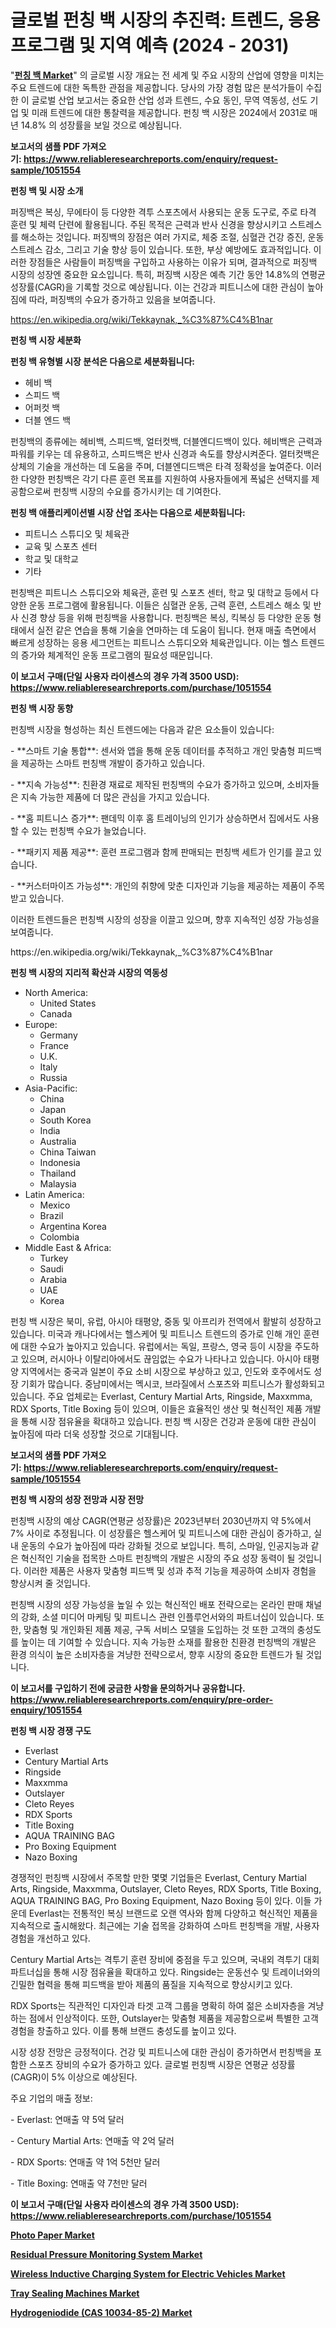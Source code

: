 <p><h1>글로벌 펀칭 백 시장의 추진력: 트렌드, 응용 프로그램 및 지역 예측 (2024 - 2031)</h1></p><p>"<strong><a href="https://www.reliableresearchreports.com/punching-bag-r1051554?utm_campaign=106&utm_medium=7&utm_source=Github&utm_content=ia&utm_term=03102024&utm_id=punching-bag">펀칭 백 Market</a></strong>" 의 글로벌 시장 개요는 전 세계 및 주요 시장의 산업에 영향을 미치는 주요 트렌드에 대한 독특한 관점을 제공합니다. 당사의 가장 경험 많은 분석가들이 수집한 이 글로벌 산업 보고서는 중요한 산업 성과 트렌드, 수요 동인, 무역 역동성, 선도 기업 및 미래 트렌드에 대한 통찰력을 제공합니다. 펀칭 백 시장은 2024에서 2031로 매년 14.8% 의 성장률을 보일 것으로 예상됩니다.</p>
<p><strong>보고서의 샘플 PDF 가져오기:&nbsp;<a href="https://www.reliableresearchreports.com/enquiry/request-sample/1051554?utm_campaign=106&utm_medium=7&utm_source=Github&utm_content=ia&utm_term=03102024&utm_id=punching-bag">https://www.reliableresearchreports.com/enquiry/request-sample/1051554</a></strong></p>
<p><strong>펀칭 백 및 시장 소개</strong></p>
<p><p>퍼징백은 복싱, 무에타이 등 다양한 격투 스포츠에서 사용되는 운동 도구로, 주로 타격 훈련 및 체력 단련에 활용됩니다. 주된 목적은 근력과 반사 신경을 향상시키고 스트레스를 해소하는 것입니다. 퍼징백의 장점은 여러 가지로, 체중 조절, 심혈관 건강 증진, 운동 스트레스 감소, 그리고 기술 향상 등이 있습니다. 또한, 부상 예방에도 효과적입니다. 이러한 장점들은 사람들이 퍼징백을 구입하고 사용하는 이유가 되며, 결과적으로 퍼징백 시장의 성장엔 중요한 요소입니다. 특히, 퍼징백 시장은 예측 기간 동안 14.8%의 연평균 성장률(CAGR)을 기록할 것으로 예상됩니다. 이는 건강과 피트니스에 대한 관심이 높아짐에 따라, 퍼징백의 수요가 증가하고 있음을 보여줍니다.</p></p>
<p><a href="https://en.wikipedia.org/wiki/Tekkaynak,_%C3%87%C4%B1nar?utm_campaign=106&utm_medium=7&utm_source=Github&utm_content=ia&utm_term=03102024&utm_id=punching-bag">https://en.wikipedia.org/wiki/Tekkaynak,_%C3%87%C4%B1nar</a></p>
<p><strong>펀칭 백 시장 세분화</strong></p>
<p><strong>펀칭 백 유형별 시장 분석은 다음으로 세분화됩니다:</strong></p>
<p><ul><li>헤비 백</li><li>스피드 백</li><li>어퍼컷 백</li><li>더블 엔드 백</li></ul></p>
<p><p>펀칭백의 종류에는 헤비백, 스피드백, 얼터컷백, 더블엔디드백이 있다. 헤비백은 근력과 파워를 키우는 데 유용하고, 스피드백은 반사 신경과 속도를 향상시켜준다. 얼터컷백은 상체의 기술을 개선하는 데 도움을 주며, 더블엔디드백은 타격 정확성을 높여준다. 이러한 다양한 펀칭백은 각기 다른 훈련 목표를 지원하여 사용자들에게 폭넓은 선택지를 제공함으로써 펀칭백 시장의 수요를 증가시키는 데 기여한다.</p></p>
<p><strong>펀칭 백 애플리케이션별 시장 산업 조사는 다음으로 세분화됩니다:</strong></p>
<p><ul><li>피트니스 스튜디오 및 체육관</li><li>교육 및 스포츠 센터</li><li>학교 및 대학교</li><li>기타</li></ul></p>
<p><p>펀칭백은 피트니스 스튜디오와 체육관, 훈련 및 스포츠 센터, 학교 및 대학교 등에서 다양한 운동 프로그램에 활용됩니다. 이들은 심혈관 운동, 근력 훈련, 스트레스 해소 및 반사 신경 향상 등을 위해 펀칭백을 사용합니다. 펀칭백은 복싱, 킥복싱 등 다양한 운동 형태에서 실전 같은 연습을 통해 기술을 연마하는 데 도움이 됩니다. 현재 매출 측면에서 빠르게 성장하는 응용 세그먼트는 피트니스 스튜디오와 체육관입니다. 이는 헬스 트렌드의 증가와 체계적인 운동 프로그램의 필요성 때문입니다.</p></p>
<p><strong>이 보고서 구매(단일 사용자 라이센스의 경우 가격 3500 USD): <a href="https://www.reliableresearchreports.com/purchase/1051554?utm_campaign=106&utm_medium=7&utm_source=Github&utm_content=ia&utm_term=03102024&utm_id=punching-bag">https://www.reliableresearchreports.com/purchase/1051554</a></strong></p>
<p><strong>펀칭 백 시장 동향</strong></p>
<p><p>펀칭백 시장을 형성하는 최신 트렌드에는 다음과 같은 요소들이 있습니다:</p><p>- **스마트 기술 통합**: 센서와 앱을 통해 운동 데이터를 추적하고 개인 맞춤형 피드백을 제공하는 스마트 펀칭백 개발이 증가하고 있습니다. </p><p>- **지속 가능성**: 친환경 재료로 제작된 펀칭백의 수요가 증가하고 있으며, 소비자들은 지속 가능한 제품에 더 많은 관심을 가지고 있습니다.</p><p>- **홈 피트니스 증가**: 팬데믹 이후 홈 트레이닝의 인기가 상승하면서 집에서도 사용할 수 있는 펀칭백 수요가 늘었습니다.</p><p>- **패키지 제품 제공**: 훈련 프로그램과 함께 판매되는 펀칭백 세트가 인기를 끌고 있습니다. </p><p>- **커스터마이즈 가능성**: 개인의 취향에 맞춘 디자인과 기능을 제공하는 제품이 주목받고 있습니다.</p><p>이러한 트렌드들은 펀칭백 시장의 성장을 이끌고 있으며, 향후 지속적인 성장 가능성을 보여줍니다.</p></p>
<p>https://en.wikipedia.org/wiki/Tekkaynak,_%C3%87%C4%B1nar</p>
<p><strong>펀칭 백 시장의 지리적 확산과 시장의 역동성</strong></p>
<p><ul>
    <li>
        North America:
        <ul>
            <li>United States</li>
            <li>Canada</li>
        </ul>
    </li>
    <li>
        Europe:
        <ul>
            <li>Germany</li>
            <li>France</li>
            <li>U.K.</li>
            <li>Italy</li>
            <li>Russia</li>
        </ul>
    </li>
    <li>
        Asia-Pacific:
        <ul>
            <li>China</li>
            <li>Japan</li>
            <li>South Korea</li>
            <li>India</li>
            <li>Australia</li>
            <li>China Taiwan</li>
            <li>Indonesia</li>
            <li>Thailand</li>
            <li>Malaysia</li>
        </ul>
    </li>
    <li>
        Latin America:
        <ul>
            <li>Mexico</li>
            <li>Brazil</li>
            <li>Argentina Korea</li>
            <li>Colombia</li>
        </ul>
    </li>
    <li>
        Middle East & Africa:
        <ul>
            <li>Turkey</li>
            <li>Saudi</li>
            <li>Arabia</li>
            <li>UAE</li>
            <li>Korea</li>
        </ul>
    </li>
    </ul></p>
<p><p>펀칭 백 시장은 북미, 유럽, 아시아 태평양, 중동 및 아프리카 전역에서 활발히 성장하고 있습니다. 미국과 캐나다에서는 헬스케어 및 피트니스 트렌드의 증가로 인해 개인 훈련에 대한 수요가 높아지고 있습니다. 유럽에서는 독일, 프랑스, 영국 등이 시장을 주도하고 있으며, 러시아나 이탈리아에서도 끊임없는 수요가 나타나고 있습니다. 아시아 태평양 지역에서는 중국과 일본이 주요 소비 시장으로 부상하고 있고, 인도와 호주에서도 성장 기회가 많습니다. 중남미에서는 멕시코, 브라질에서 스포츠와 피트니스가 활성화되고 있습니다. 주요 업체로는 Everlast, Century Martial Arts, Ringside, Maxxmma, RDX Sports, Title Boxing 등이 있으며, 이들은 효율적인 생산 및 혁신적인 제품 개발을 통해 시장 점유율을 확대하고 있습니다. 펀칭 백 시장은 건강과 운동에 대한 관심이 높아짐에 따라 더욱 성장할 것으로 기대됩니다.</p></p>
<p><strong>보고서의 샘플 PDF 가져오기:&nbsp;<a href="https://www.reliableresearchreports.com/enquiry/request-sample/1051554?utm_campaign=106&utm_medium=7&utm_source=Github&utm_content=ia&utm_term=03102024&utm_id=punching-bag">https://www.reliableresearchreports.com/enquiry/request-sample/1051554</a></strong></p>
<p><strong>펀칭 백 시장의 성장 전망과 시장 전망</strong></p>
<p><p>펀칭백 시장의 예상 CAGR(연평균 성장률)은 2023년부터 2030년까지 약 5%에서 7% 사이로 추정됩니다. 이 성장률은 헬스케어 및 피트니스에 대한 관심이 증가하고, 실내 운동의 수요가 높아짐에 따라 강화될 것으로 보입니다. 특히, 스마일, 인공지능과 같은 혁신적인 기술을 접목한 스마트 펀칭백의 개발은 시장의 주요 성장 동력이 될 것입니다. 이러한 제품은 사용자 맞춤형 피드백 및 성과 추적 기능을 제공하여 소비자 경험을 향상시켜 줄 것입니다.</p><p>펀칭백 시장의 성장 가능성을 높일 수 있는 혁신적인 배포 전략으로는 온라인 판매 채널의 강화, 소셜 미디어 마케팅 및 피트니스 관련 인플루언서와의 파트너십이 있습니다. 또한, 맞춤형 및 개인화된 제품 제공, 구독 서비스 모델을 도입하는 것 또한 고객의 충성도를 높이는 데 기여할 수 있습니다. 지속 가능한 소재를 활용한 친환경 펀칭백의 개발은 환경 의식이 높은 소비자층을 겨냥한 전략으로서, 향후 시장의 중요한 트렌드가 될 것입니다.</p></p>
<p><strong>이 보고서를 구입하기 전에 궁금한 사항을 문의하거나 공유합니다. <a href="https://www.reliableresearchreports.com/enquiry/pre-order-enquiry/1051554?utm_campaign=106&utm_medium=7&utm_source=Github&utm_content=ia&utm_term=03102024&utm_id=punching-bag">https://www.reliableresearchreports.com/enquiry/pre-order-enquiry/1051554</a></strong></p>
<p><strong>펀칭 백 시장 경쟁 구도</strong></p>
<p><ul><li>Everlast</li><li>Century Martial Arts</li><li>Ringside</li><li>Maxxmma</li><li>Outslayer</li><li>Cleto Reyes</li><li>RDX Sports</li><li>Title Boxing</li><li>AQUA TRAINING BAG</li><li>Pro Boxing Equipment</li><li>Nazo Boxing</li></ul></p>
<p><p>경쟁적인 펀칭백 시장에서 주목할 만한 몇몇 기업들은 Everlast, Century Martial Arts, Ringside, Maxxmma, Outslayer, Cleto Reyes, RDX Sports, Title Boxing, AQUA TRAINING BAG, Pro Boxing Equipment, Nazo Boxing 등이 있다. 이들 가운데 Everlast는 전통적인 복싱 브랜드로 오랜 역사와 함께 다양하고 혁신적인 제품을 지속적으로 출시해왔다. 최근에는 기술 접목을 강화하여 스마트 펀칭백을 개발, 사용자 경험을 개선하고 있다.</p><p>Century Martial Arts는 격투기 훈련 장비에 중점을 두고 있으며, 국내외 격투기 대회 파트너십을 통해 시장 점유율을 확대하고 있다. Ringside는 운동선수 및 트레이너와의 긴밀한 협력을 통해 피드백을 받아 제품의 품질을 지속적으로 향상시키고 있다. </p><p>RDX Sports는 직관적인 디자인과 타겟 고객 그룹을 명확히 하여 젊은 소비자층을 겨냥하는 점에서 인상적이다. 또한, Outslayer는 맞춤형 제품을 제공함으로써 특별한 고객 경험을 창출하고 있다. 이를 통해 브랜드 충성도를 높이고 있다.</p><p>시장 성장 전망은 긍정적이다. 건강 및 피트니스에 대한 관심이 증가하면서 펀칭백을 포함한 스포츠 장비의 수요가 증가하고 있다. 글로벌 펀칭백 시장은 연평균 성장률(CAGR)이 5% 이상으로 예상된다.</p><p>주요 기업의 매출 정보:</p><p>- Everlast: 연매출 약 5억 달러</p><p>- Century Martial Arts: 연매출 약 2억 달러</p><p>- RDX Sports: 연매출 약 1억 5천만 달러</p><p>- Title Boxing: 연매출 약 7천만 달러</p></p>
<p><strong>이 보고서 구매(단일 사용자 라이센스의 경우 가격 3500 USD): <a href="https://www.reliableresearchreports.com/purchase/1051554?utm_campaign=106&utm_medium=7&utm_source=Github&utm_content=ia&utm_term=03102024&utm_id=punching-bag">https://www.reliableresearchreports.com/purchase/1051554</a></strong></p>
<p><strong><p><a href="https://www.linkedin.com/pulse/global-photo-paper-industry-research-report-competitive-landscape-pyp3f?trackingId=wUHxv0xeSluhq7VgvCq%2Bxg%3D%3D&utm_campaign=106&utm_medium=7&utm_source=Github&utm_content=ia&utm_term=03102024&utm_id=punching-bag">Photo Paper Market</a></p><p><a href="https://github.com/petbigbeepjn/Market-Research-Report-List-1/blob/main/residual-pressure-monitoring-system-market.md?utm_campaign=106&utm_medium=7&utm_source=Github&utm_content=ia&utm_term=03102024&utm_id=punching-bag">Residual Pressure Monitoring System Market</a></p><p><a href="https://github.com/NasrinKhan99/Market-Research-Report-List-1/blob/main/wireless-inductive-charging-system-for-electric-vehicles-market.md?utm_campaign=106&utm_medium=7&utm_source=Github&utm_content=ia&utm_term=03102024&utm_id=punching-bag">Wireless Inductive Charging System for Electric Vehicles Market</a></p><p><a href="https://www.linkedin.com/pulse/unlocking-growth-potential-market-strategic-analysis-tray-vt4kf?trackingId=dwY%2BTzRsQfazlrglA0tkag%3D%3D&utm_campaign=106&utm_medium=7&utm_source=Github&utm_content=ia&utm_term=03102024&utm_id=punching-bag">Tray Sealing Machines Market</a></p><p><a href="https://issuu.com/reportprime-2/docs/hydrogeniodide-cas-10034-85-2-marke_6611ea9ebe6778?utm_campaign=106&utm_medium=7&utm_source=Github&utm_content=ia&utm_term=03102024&utm_id=punching-bag">Hydrogeniodide (CAS 10034-85-2) Market</a></p></strong></p>
<p></p>